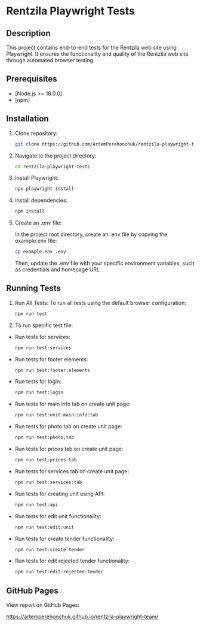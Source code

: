 # Rentzila Playwright Tests

## Description

This project contains end-to-end tests for the Rentzila web site using Playwright. It ensures the functionality and quality of the Rentzila web site through automated browser testing.

## Prerequisites

- [Node.js >= 18.0.0]
- [npm]

## Installation

1. Clone repository:

   ```bash
   git clone https://github.com/ArtemPerehonchuk/rentzila-playwright-tests.git

   ```
2. Navigate to the project directory:

    ```bash
    cd rentzila-playwright-tests
    ````

3. Install Playwright:

    ```bash
    npx playwright install
    ```

4. Install dependencies:

    ```bash
    npm install
    ```

5. Create an .env file:

    In the project root directory, create an .env file by copying the example.env file:

    ```bash
    cp example.env .env
    ```
    Then, update the .env file with your specific environment variables, such as credentials and homepage URL.

## Running Tests
1. Run All Tests:
To run all tests using the default browser configuration:

    ```bash
    npm run test
    ```

2. To run specific test file:

- Run tests for services:

    ```bash
    npm run test:services
    ```

- Run tests for footer elements:

    ```bash
    npm run test:footer:elements
    ```

- Run tests for login:

    ```bash
    npm run test:login
    ```

- Run tests for main info tab on create unit page:

    ```bash
    npm run test:unit:main:info:tab
    ```

- Run tests for photo tab on create unit page:

    ```bash
    npm run test:photo;tab
    ```

- Run tests for prices tab on create unit page:

    ```bash
    npm run test:prices:tab
    ```

- Run tests for services tab on create unit page:

    ```bash
    npm run test:services:tab
    ```

- Run tests for creating unit using API:

    ```bash
    npm run test:api
    ```

- Run tests for edit unit functionality:

    ```bash
    npm run test:edit:unit
    ```

- Run tests for create tender functionality:

    ```bash
    npm run test:create:tender
    ```

- Run tests for edit rejected tender functionality:

    ```bash
    npm run test:edit:rejected:tender
    ```
## GitHub Pages

View report on GitHub Pages:

https://artemperehonchuk.github.io/rentzila-playwright-team/